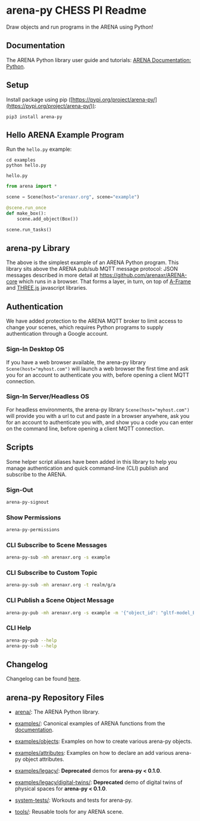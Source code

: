 # arena-py CHESS PI Readme
Draw objects and run programs in the ARENA using Python!




## Documentation
The ARENA Python library user guide and tutorials:
[ARENA Documentation: Python](https://docs.arenaxr.org/content/python/).

## Setup
Install package using pip ([https://pypi.org/project/arena-py/](https://pypi.org/project/arena-py/)):
```shell
pip3 install arena-py
```

## Hello ARENA Example Program
Run the `hello.py` example:
```shell
cd examples
python hello.py
```

`hello.py`
```python
from arena import *

scene = Scene(host="arenaxr.org", scene="example")

@scene.run_once
def make_box():
    scene.add_object(Box())

scene.run_tasks()
```

## arena-py Library
The above is the simplest example of an ARENA Python program. This library sits above the ARENA pub/sub MQTT
message protocol: JSON messages described in more detail at https://github.com/arenaxr/ARENA-core which runs in a browser.
That forms a layer, in turn, on top of [A-Frame](https://aframe.io/) and [THREE.js](http://threejs.org/) javascript libraries.

## Authentication
We have added protection to the ARENA MQTT broker to limit access to change your scenes, which requires Python programs to supply authentication through a Google account.

### Sign-In Desktop OS
If you have a web browser available, the arena-py library `Scene(host="myhost.com")` will launch a web browser the first time and ask you for an account to authenticate you with, before opening a client MQTT connection.

### Sign-In Server/Headless OS
For headless environments, the arena-py library `Scene(host="myhost.com")` will provide you with a url to cut and paste in a browser anywhere, ask you for an account to authenticate you with, and show you a code you can enter on the command line, before opening a client MQTT connection.

## Scripts
Some helper script aliases have been added in this library to help you manage authentication and quick command-line (CLI) publish and subscribe to the ARENA.

### Sign-Out
```bash
arena-py-signout
```
### Show Permissions
```bash
arena-py-permissions
```
### CLI Subscribe to Scene Messages
```bash
arena-py-sub -mh arenaxr.org -s example
```
### CLI Subscribe to Custom Topic
```bash
arena-py-sub -mh arenaxr.org -t realm/g/a
```
### CLI Publish a Scene Object Message
```bash
arena-py-pub -mh arenaxr.org -s example -m '{"object_id": "gltf-model_Earth", "action": "create", "type": "object", "data": {"object_type": "gltf-model", "position": {"x":0, "y": 0.1, "z": 0}, "url": "store/models/Earth.glb", "scale": {"x": 5, "y": 5, "z": 5}}}'
```
### CLI Help
```bash
arena-py-pub --help
arena-py-sub --help
```

## Changelog
Changelog can be found [here](https://github.com/arenaxr/arena-py/tree/master/CHANGELOG.md).

## arena-py Repository Files
- [arena/](https://github.com/arenaxr/arena-py/tree/master/arena/): The ARENA Python library.

- [examples/](https://github.com/arenaxr/arena-py/tree/master/examples/): Canonical examples of ARENA functions from the [documentation](https://docs.arenaxr.org/content/python/).
- [examples/objects](https://github.com/arenaxr/arena-py/tree/master/examples/objects): Examples on how to create various arena-py objects.
- [examples/attributes](https://github.com/arenaxr/arena-py/tree/master/examples/attributes): Examples on how to declare an add various arena-py object attributes.

- [examples/legacy/](https://github.com/arenaxr/arena-py/tree/master/examples/legacy/): **Deprecated** demos for **arena-py < 0.1.0**.
- [examples/legacy/digital-twins/](https://github.com/arenaxr/arena-py/tree/master/examples/legacy/digital-twins/): **Deprecated** demo of digital twins of physical spaces for **arena-py < 0.1.0**.

- [system-tests/](https://github.com/arenaxr/arena-py/tree/master/system-tests/): Workouts and tests for arena-py.

- [tools/](https://github.com/arenaxr/arena-py/tree/master/tools/): Reusable tools for any ARENA scene.
